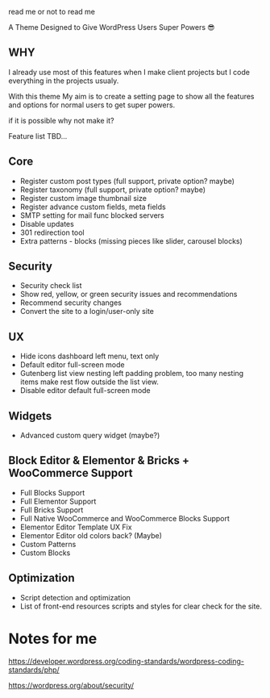 read me or not to read me

A Theme Designed to Give WordPress Users Super Powers 😎


## WHY
I already use most of this features when I make client projects but I code everything in the projects usualy.

With this theme My aim is to create a setting page to show all the features and options for normal users to get super powers.

if it is possible why not make it?






Feature list TBD...

## Core

- Register custom post types (full support, private option? maybe)
- Register taxonomy (full support, private option? maybe)
- Register custom image thumbnail size
- Register advance custom fields, meta fields
- SMTP setting for mail func blocked servers
- Disable updates
- 301 redirection tool
- Extra patterns - blocks (missing pieces like slider, carousel blocks)

## Security

- Security check list
- Show red, yellow, or green security issues and recommendations
- Recommend security changes
- Convert the site to a login/user-only site

## UX

- Hide icons dashboard left menu, text only
- Default editor full-screen mode
- Gutenberg list view nesting left padding problem, too many nesting items make rest flow outside the list view.
- Disable editor default full-screen mode

## Widgets

- Advanced custom query widget (maybe?)

## Block Editor & Elementor & Bricks + WooCommerce Support

- Full Blocks Support
- Full Elementor Support
- Full Bricks Support
- Full Native WooCommerce and WooCommerce Blocks Support
- Elementor Editor Template UX Fix
- Elementor Editor old colors back? (Maybe)
- Custom Patterns
- Custom Blocks

## Optimization

- Script detection and optimization
- List of front-end resources scripts and styles for clear check for the site.

    




# Notes for me

https://developer.wordpress.org/coding-standards/wordpress-coding-standards/php/

https://wordpress.org/about/security/